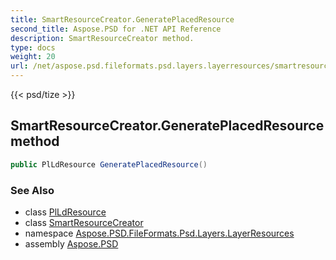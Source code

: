 ```yaml
---
title: SmartResourceCreator.GeneratePlacedResource
second_title: Aspose.PSD for .NET API Reference
description: SmartResourceCreator method. 
type: docs
weight: 20
url: /net/aspose.psd.fileformats.psd.layers.layerresources/smartresourcecreator/generateplacedresource/
---
```

{{< psd/tize >}}
## SmartResourceCreator.GeneratePlacedResource method

```csharp
public PlLdResource GeneratePlacedResource()
```

### See Also

* class [PlLdResource](../../plldresource/)
* class [SmartResourceCreator](../)
* namespace [Aspose.PSD.FileFormats.Psd.Layers.LayerResources](../../smartresourcecreator/)
* assembly [Aspose.PSD](../../../)


